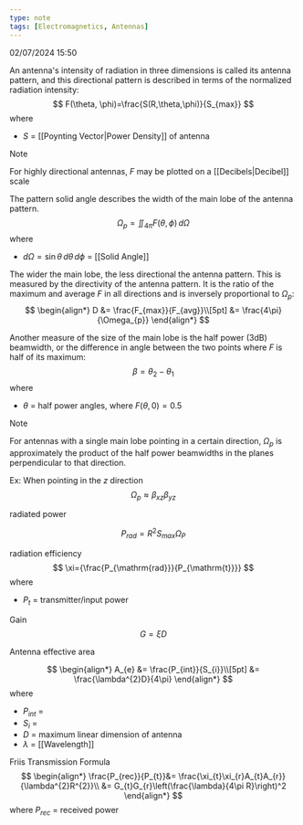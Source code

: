 ```yaml
---
type: note
tags: [Electromagnetics, Antennas]
---
```

02/07/2024 15:50

  

An antenna's intensity of radiation in three dimensions is called its antenna pattern, and this directional pattern is described in terms of the normalized radiation intensity:
$$
F(\theta, \phi)=\frac{S(R,\theta,\phi)}{S_{max}}
$$
where
- $S$ = [[Poynting Vector|Power Density]] of antenna

>[!note]
>For highly directional antennas, $F$ may be plotted on a [[Decibels|Decibel]] scale


The pattern solid angle describes the width of the main lobe of the antenna pattern. 
$$
\Omega_{p} = \iint_{4\pi}F(\theta,\,\phi)\,d\Omega
$$
where
- $d\Omega=\sin\theta\,d\theta\,d\phi$ = [[Solid Angle]]

The wider the main lobe, the less directional the antenna pattern. This is measured by the directivity of the antenna pattern. It is the ratio of the maximum and average $F$ in all directions and is inversely proportional to $\Omega_p$: 
$$
\begin{align*}
D &= \frac{F_{max}}{F_{avg}}\\[5pt]
&= \frac{4\pi}{\Omega_{p}}
\end{align*}
$$

Another measure of the size of the main lobe is the half power (3dB) beamwidth, or the difference in angle between the two points where $F$ is half of its maximum:
$$
\beta=\theta_{2}-\theta_{1}
$$
where
- $\theta$ = half power angles, where $F(\theta,\,0)=0.5$ 

>[!note]
>For antennas with a single main lobe pointing in a certain direction, $\Omega_p$ is approximately the product of the half power beamwidths in the planes perpendicular to that direction. 
>
>Ex: When pointing in the $z$ direction
>$$
>\Omega_{p}\approx\beta_{xz}\beta_{yz}
>$$

radiated power

$$
P_{rad}=R^{2}S_{max}\Omega_{P}
$$

radiation efficiency
$$
\xi={\frac{P_{\mathrm{rad}}}{P_{\mathrm{t}}}}
$$
where
- $P_t$ = transmitter/input power

Gain
$$
G=\xi D
$$

Antenna effective area

$$
\begin{align*}
A_{e} &= \frac{P_{int}}{S_{i}}\\[5pt]
&= \frac{\lambda^{2}D}{4\pi}
\end{align*}
$$
where
- $P_{int}$ = 
- $S_{i}$ = 
- $D$ = maximum linear dimension of antenna
- $\lambda$ = [[Wavelength]] 

Friis Transmission Formula
$$
\begin{align*}
\frac{P_{rec}}{P_{t}}&= \frac{\xi_{t}\xi_{r}A_{t}A_{r}}{\lambda^{2}R^{2}}\\
&= G_{t}G_{r}\left(\frac{\lambda}{4\pi R}\right)^2
\end{align*}
$$
where $P_{rec}$ = received power 